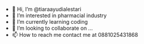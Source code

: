 - 👋 Hi, I’m @tiaraayudialestari
- 👀 I’m interested in pharmacial industry
- 🌱 I’m currently learning coding
- 💞️ I’m looking to collaborate on ...
- 📫 How to reach me contact me at 0881025431868

<!---
tiaraayudialestari/tiaraayudialestari is a ✨ special ✨ repository because its `README.md` (this file) appears on your GitHub profile.
You can click the Preview link to take a look at your changes.
--->
